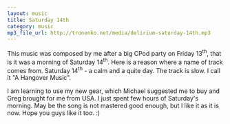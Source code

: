 ```yaml
---
layout: music
title: Saturday 14th
category: music
mp3_file_url: http://tronenko.net/media/delirium-saturday-14th.mp3
---
```


 
This music was composed by me after a big CPod party on Friday 13<sup>th</sup>, that is it was a morning of Saturday 14<sup>th</sup>.
Here is a reason where a name of track comes from. Saturday 14<sup>th</sup> - a calm and a quite day. The track is slow. I call it "A Hangover Music".

I am learning to use my new gear, which Michael suggested me to buy and Greg brought for me from USA.
I just spent few hours of Saturday's morning. May be the song is not mastered good enough, but I like it as it is now.
Hope you guys like it too. :)